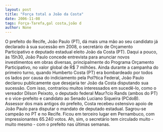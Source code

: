 ```yaml
---
layout: post
title: "Força total a João da Costa"
date: 2006-11-08
tags: Força-Tarefa,gal costa,joão d
author: None
---
```

O prefeito do Recife, João Paulo (PT), dá mais uma mão ao seu candidato já declarado à sua sucessão em 2008, o secretário de Orçamento Participativo e deputado estadual eleito João da Costa (PT).
Daqui a pouco, às 15h30, João Paulo concede entrevista para anunciar novos investimentos em obras diversas, principalmente do Programa Orçamento Participativo, no valor global de R$ 7 milhões.
Ainda durante a campanha do primeiro turno, quando Humberto Costa (PT) era bombardeado por todos os lados por causa do indiciamento pela Pol?tica Federal, João Paulo declarou publicamente que desejaria ter João da Costa disputando sua sucessão.
Com isso, contrariou muitos interessados em sucedê-lo, como o vereador Dilson Peixoto, o deputado federal Maur?cio Rands (ambos do PT) e o vice-prefeito e candidato ao Senado Luciano Siqueira (PCdoB).
Assessor dos mais antigos do prefeito, Costa recebeu ostensivo apoio de João Paulo para disputar o mandato de deputado estadual. Sagrou-se campeão no PT e no Recife. Ficou em terceiro lugar em Pernambuco, com impressionantes 65.240 votos.
Ah, sim, o secretário tem circulado muito - muito mesmo - com o prefeito nas últimas semanas. 